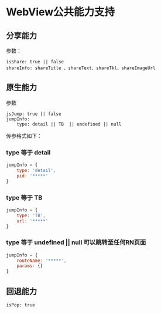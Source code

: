 # WebView公共能力支持
## 分享能力
参数：

```
isShare: true || false
shareInfo: shareTitle 、shareText、shareTkl、shareImageUrl
```

## 原生能力

参数

```
jsJump: true || false
jumpInfo: 
	type: detail || TB  || undefined || null
```
传参格式如下：
### type 等于 detail 
```javascript
jumpInfo = {
	type: 'detail',
	pid: '*****'
}
```

### type 等于 TB
```javascript
jumpInfo = {
	type: 'TB',
	url: '*****'
}
``` 
### type 等于 undefined || null  可以跳转至任何RN页面
```javascript
jumpInfo = {
	routeName: '*****',
	params: {}
}
``` 

## 回退能力
```
isPop: true
```